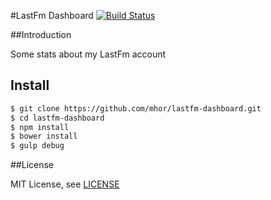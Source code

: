 #LastFm Dashboard [![Build Status](https://travis-ci.org/mhor/lastfm-dashboard.svg?branch=master)](https://travis-ci.org/mhor/lastfm-dashboard)

##Introduction

Some stats about my LastFm account

## Install

```bash
$ git clone https://github.com/mhor/lastfm-dashboard.git
$ cd lastfm-dashboard
$ npm install
$ bower install
$ gulp debug
```

##License

MIT License, see [LICENSE](LICENSE)